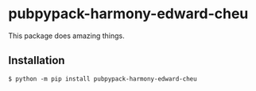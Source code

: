 # pubpypack-harmony-edward-cheu

This package does amazing things.

## Installation

```shell
$ python -m pip install pubpypack-harmony-edward-cheu
```

